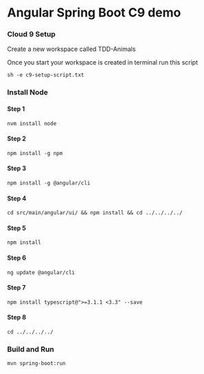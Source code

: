 # Angular Spring Boot C9 demo

### Cloud 9 Setup
Create a new workspace called TDD-Animals

Once you start your workspace is created in terminal run this script
```
sh -e c9-setup-script.txt
```

### Install Node

#### Step 1
```$xslt
nvm install node
```

#### Step 2
```$xslt
npm install -g npm
```

#### Step 3
```$xslt
npm install -g @angular/cli
```

#### Step 4
```$xslt
cd src/main/angular/ui/ && npm install && cd ../../../../
```

#### Step 5
```$xslt
npm install
```

#### Step 6
```$xslt
ng update @angular/cli
```

#### Step 7
```$xslt
npm install typescript@">=3.1.1 <3.3" --save
```

#### Step 8
```$xslt
cd ../../../../
```

### Build and Run

```$xslt
mvn spring-boot:run
```
